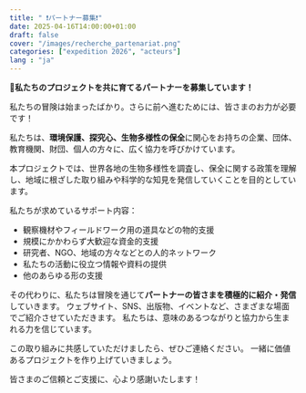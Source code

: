 ```yaml
---
title: " ❗パートナー募集❗"
date: 2025-04-16T14:00:00+01:00
draft: false 
cover: "/images/recherche_partenariat.png"
categories: ["expedition 2026", "acteurs"]
lang : "ja"
---
```


🤝**私たちのプロジェクトを共に育てるパートナーを募集しています！**

私たちの冒険は始まったばかり。さらに前へ進むためには、皆さまのお力が必要です！

<!--more-->

私たちは、**環境保護、探究心、生物多様性の保全**に関心をお持ちの企業、団体、教育機関、財団、個人の方々に、広く協力を呼びかけています。

本プロジェクトでは、世界各地の生物多様性を調査し、保全に関する政策を理解し、地域に根ざした取り組みや科学的な知見を発信していくことを目的としています。

私たちが求めているサポート内容：


- 観察機材やフィールドワーク用の道具などの物的支援
- 規模にかかわらず大歓迎な資金的支援
- 研究者、NGO、地域の方々などとの人的ネットワーク
- 私たちの活動に役立つ情報や資料の提供
- 他のあらゆる形の支援

その代わりに、私たちは冒険を通じて**パートナーの皆さまを積極的に紹介・発信**していきます。
ウェブサイト、SNS、出版物、イベントなど、さまざまな場面でご紹介させていただきます。
私たちは、意味のあるつながりと協力から生まれる力を信じています。

この取り組みに共感していただけましたら、ぜひご連絡ください。
一緒に価値あるプロジェクトを作り上げていきましょう。

皆さまのご信頼とご支援に、心より感謝いたします！
